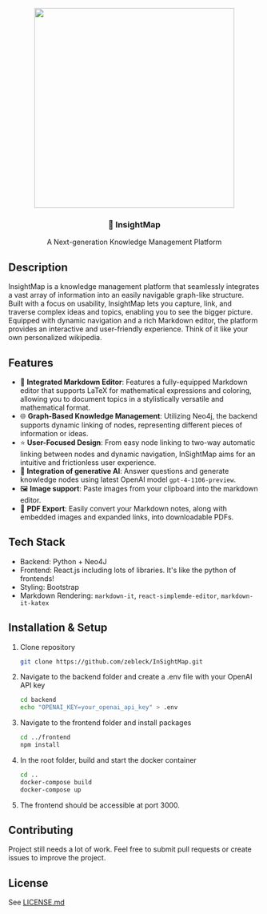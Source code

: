 <p align="center">
  <img src="https://github.com/zebleck/InSightMap/assets/10833180/5943f178-d55d-40a7-ab52-1aa11f936b8a" height="400px" />
  
  
  <h3 align="center">🧠 InsightMap</h3>
  <p align="center">A Next-generation Knowledge Management Platform</p>
</p>

## Description

InsightMap is a knowledge management platform that seamlessly integrates a vast array of information into an easily navigable graph-like structure. Built with a focus on usability, InsightMap lets you capture, link, and traverse complex ideas and topics, enabling you to see the bigger picture. Equipped with dynamic navigation and a rich Markdown editor, the platform provides an interactive and user-friendly experience. Think of it like your own personalized wikipedia.

## Features

- 📝 **Integrated Markdown Editor**: Features a fully-equipped Markdown editor that supports LaTeX for mathematical expressions and coloring, allowing you to document topics in a stylistically versatile and mathematical format.
- 🌐 **Graph-Based Knowledge Management**: Utilizing Neo4j, the backend supports dynamic linking of nodes, representing different pieces of information or ideas.
- ⭐ **User-Focused Design**: From easy node linking to two-way automatic linking between nodes and dynamic navigation, InSightMap aims for an intuitive and frictionless user experience.
- 🤖 **Integration of generative AI**: Answer questions and generate knowledge nodes using latest OpenAI model `gpt-4-1106-preview`.
- 🖼️ **Image support**: Paste images from your clipboard into the markdown editor.
- 📄 **PDF Export**: Easily convert your Markdown notes, along with embedded images and expanded links, into downloadable PDFs.

## Tech Stack

- Backend: Python + Neo4J
- Frontend: React.js including lots of libraries. It's like the python of frontends!
- Styling: Bootstrap
- Markdown Rendering: `markdown-it`, `react-simplemde-editor`, `markdown-it-katex`

## Installation & Setup

1. Clone repository
   ```bash
   git clone https://github.com/zebleck/InSightMap.git
   ```
1. Navigate to the backend folder and create a .env file with your OpenAI API key
   ```bash
   cd backend
   echo "OPENAI_KEY=your_openai_api_key" > .env
   ```
3. Navigate to the frontend folder and install packages
   ```bash
   cd ../frontend
   npm install
   ```
4. In the root folder, build and start the docker container
   ```bash
   cd ..
   docker-compose build
   docker-compose up
   ```
5. The frontend should be accessible at port 3000.

## Contributing

Project still needs a lot of work. Feel free to submit pull requests or create issues to improve the project.

## License

See [LICENSE.md](LICENSE.md)
